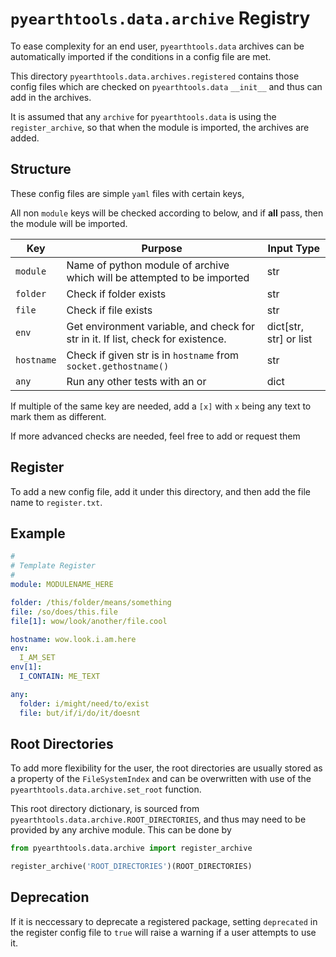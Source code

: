 # `pyearthtools.data.archive` Registry

To ease complexity for an end user, `pyearthtools.data` archives can be automatically imported if the conditions in a config file are met.

This directory `pyearthtools.data.archives.registered` contains those config files which are checked on `pyearthtools.data` `__init__` and thus can add in the archives.

It is assumed that any `archive` for `pyearthtools.data` is using the `register_archive`, so that when the module is imported, the archives are added.

## Structure

These config files are simple `yaml` files with certain keys,

All non `module` keys will be checked according to below, and if **all** pass, then the module will be imported.

| Key | Purpose | Input Type |
| --- | ------- | ----- |
| `module` | Name of python module of archive which will be attempted to be imported | str |
| `folder` | Check if folder exists | str |
| `file`   | Check if file exists | str |
| `env`    | Get environment variable, and check for str in it. If list, check for existence. | dict[str, str] or list |
| `hostname` | Check if given str is in `hostname` from `socket.gethostname()` | str |
| `any`    | Run any other tests with an or | dict |

If multiple of the same key are needed, add a `[x]` with `x` being any text to mark them as different.

If more advanced checks are needed, feel free to add or request them

## Register

To add a new config file, add it under this directory, and then add the file name to `register.txt`.

## Example

```yaml
#
# Template Register
#
module: MODULENAME_HERE

folder: /this/folder/means/something
file: /so/does/this.file
file[1]: wow/look/another/file.cool

hostname: wow.look.i.am.here
env:
  I_AM_SET
env[1]:
  I_CONTAIN: ME_TEXT

any:
  folder: i/might/need/to/exist
  file: but/if/i/do/it/doesnt

```

## Root Directories

To add more flexibility for the user, the root directories are usually stored as a property of the `FileSystemIndex` and can be overwritten with use  of the `pyearthtools.data.archive.set_root` function.

This root directory dictionary, is sourced from `pyearthtools.data.archive.ROOT_DIRECTORIES`, and thus may need to be provided by any archive module. This can be done by

```python
from pyearthtools.data.archive import register_archive

register_archive('ROOT_DIRECTORIES')(ROOT_DIRECTORIES)

```

## Deprecation

If it is neccessary to deprecate a registered package, setting `deprecated` in the register config file to `true` will raise a warning if a user attempts to use it.
